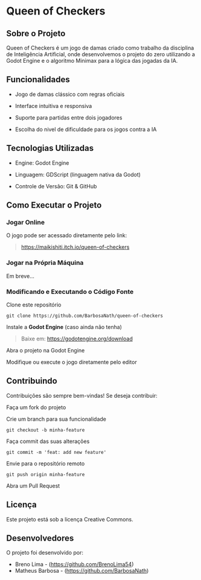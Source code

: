 # Queen of Checkers



## Sobre o Projeto

Queen of Checkers é um jogo de damas criado como trabalho da disciplina de Inteligência Artificial, onde desenvolvemos o projeto do zero utilizando a Godot Engine e o algoritmo Minimax para a lógica das jogadas da IA.

## Funcionalidades

- Jogo de damas clássico com regras oficiais

- Interface intuitiva e responsiva

- Suporte para partidas entre dois jogadores

- Escolha do nivel de dificuldade para os jogos contra a IA


## Tecnologias Utilizadas

- Engine: Godot Engine

- Linguagem: GDScript (linguagem nativa da Godot)

- Controle de Versão: Git & GitHub


## Como Executar o Projeto


### Jogar Online

O jogo pode ser acessado diretamente pelo link:
> https://maikishiti.itch.io/queen-of-checkers


### Jogar na Própria Máquina
Em breve...

### Modificando e Executando o Código Fonte
Clone este repositório
```
git clone https://github.com/BarbosaNath/queen-of-checkers
```

Instale a **Godot Engine** (caso ainda não tenha)
> Baixe em: https://godotengine.org/download

Abra o projeto na Godot Engine

Modifique ou execute o jogo diretamente pelo editor



## Contribuindo

Contribuições são sempre bem-vindas!
Se deseja contribuir:

Faça um fork do projeto

Crie um branch para sua funcionalidade
```
git checkout -b minha-feature
```

Faça commit das suas alterações
```
git commit -m 'feat: add new feature'
```

Envie para o repositório remoto
```
git push origin minha-feature
```

Abra um Pull Request



## Licença

Este projeto está sob a licença Creative Commons.



## Desenvolvedores

O projeto foi desenvolvido por:

- Breno Lima - (https://github.com/BrenoLima54)
- Matheus Barbosa - (https://github.com/BarbosaNath)
